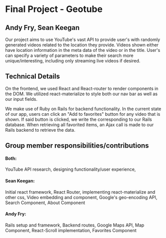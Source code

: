 # Final Project - Geotube
## Andy Fry, Sean Keegan

Our project aims to use YouTube's vast API to provide user's with randomly generated videos related to the location they provide.  Videos shown either have location information in the meta data of the video or in the title.  User's can specify a variety of parameters to make their search more unique/interesting, including only streaming live videos if desired.

## Technical Details

On the frontend, we used React and React-router to render components in the DOM.  We utilized react-materialize to style both our nav bar as well as our input fields.  

We make use of  Ruby on Rails for backend functionality.  In the current state of our app, users can click an "Add to favorites" button for any video that is shown.  If said button is clicked, we write the corresponding to our Rails database.  When retrieving all favorited items, an Ajax call is made to our Rails backend to retrieve the data.

## Group member responsibilities/contributions

#### Both:
YouTube API research, designing functionality/user experience,

#### Sean Keegan:
Initial react framework, React Router, implementing react-materialize and other css, Video embedding and component, Google's geo-encoding API, Search Component, About Component

#### Andy Fry:
Rails setup and framework, Backend routes, Google Maps API, Map Component, React-Scroll implementation, Favorites Component

